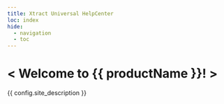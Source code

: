 ```yaml
---
title: Xtract Universal HelpCenter
loc: index
hide:
  - navigation
  - toc
---
```


<div class="full-width-background"></div>
<div class="banner-text">
	<h1> &lt; Welcome to {{ productName }}! &gt; </h1>
	<p>{{ config.site_description }}</p>
</div>

<!---

### Latest News

{% include "newsfeed/xtract-universal-news.md" %}
-->